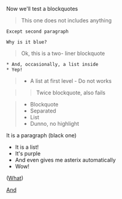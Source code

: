 Now we'll test a blockquotes

> This one does not includes anything

    Except second paragraph
    
    Why is it blue?
> Ok, this is a two-
liner blockquote

    * And, occasionally, a list inside
    * Yep!
    
>   - A list at first level
    - Do not works
    
>> Twice blockquote, also fails

> * Blockquote
> * Separated
> * List
> * Dunno, no highlight

It is a paragraph (black one)

   * It is a list!
   * It's purple
   * And even gives me asterix automatically
   * Wow!

([What](about-links-in-brackets))

[And](without)
